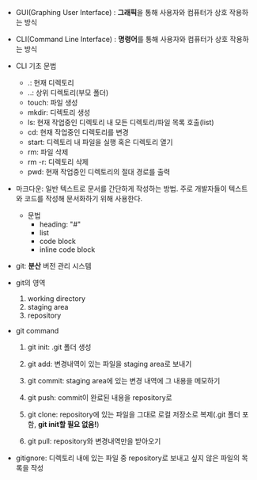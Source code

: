 - GUI(Graphing User Interface)
: **그래픽**을 통해 사용자와 컴퓨터가 상호 작용하는 방식

- CLI(Command Line Interface)
: **명령어**를 통해 사용자와 컴퓨터가 상호 작용하는 방식

- CLI 기초 문법
    - .: 현재 디렉토리
    - ..: 상위 디렉토리(부모 폴더)
    - touch: 파일 생성
    - mkdir: 디렉토리 생성
    - ls: 현재 작업중인 디렉토리 내 모든 디렉토리/파일 목록 호출(list)
    - cd: 현재 작업중인 디렉토리를 변경
    - start: 디렉토리 내 파일을 실행 혹은 디렉토리 열기
    - rm: 파일 삭제
    - rm -r: 디렉토리 삭제
    - pwd: 현재 작업중인 디렉토리의 절대 경로를 출력
- 마크다운: 일반 텍스트로 문서를 간단하게 작성하는 방법. 주로 개발자들이 텍스트와 코드를 작성해 문서화하기 위해 사용한다.
    - 문법
      - heading: "#"
      - list
      - code block
      - inline code block

- git: **분산** 버전 관리 시스템

- git의 영역
    1. working directory
    2. staging area
    3. repository

- git command

    1. git init: .git 폴더 생성

    2. git add: 변경내역이 있는 파일을 staging area로 보내기

    3. git commit: staging area에 있는 변경 내역에 그 내용을 메모하기

    4. git push: commit이 완료된 내용을 repository로

    5. git clone: repository에 있는 파일을 그대로 로컬 저장소로 복제(.git 폴더 포함, **git init할 필요 없음!**)
    
    6. git pull: repository와 변경내역만을 받아오기

- gitignore: 디렉토리 내에 있는 파일 중 repository로 보내고 싶지 않은 파일의 목록을 작성